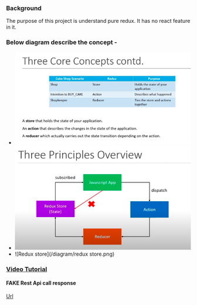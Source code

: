 ### Background
The purpose of this project is understand pure redux. It has no react feature in it.

### Below diagram describe the concept -
* ![Redux concept](/diagram/concept.png)
* ![Three Principle](/diagram/principle.png)
* ![Redux store](/diagram/redux store.png)



### [Video Tutorial](https://www.youtube.com/playlist?list=PLC3y8-rFHvwheJHvseC3I0HuYI2f46oAK)

#### FAKE Rest Api call response 
[Url](https://jsonplaceholder.typicode.com/)